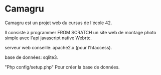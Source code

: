 # Camagru

Camagru est un projet web du cursus de l'école 42.

Il consiste à programmer FROM SCRATCH un site web de montage photo simple avec l'api javascript native Webrtc.

serveur web conseillé:  apache2.x (pour l'htaccess).

base de données: sqlite3.

"Php config/setup.php" Pour créer la base de données.
